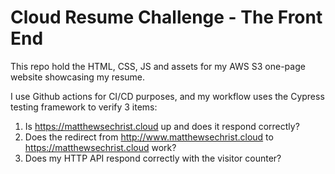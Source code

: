 # Cloud Resume Challenge - The Front End
This repo hold the HTML, CSS, JS and assets for my AWS S3 one-page website showcasing my resume.

I use Github actions for CI/CD purposes, and my workflow uses the Cypress testing framework to verify 3 items:
 1. Is https://matthewsechrist.cloud up and does it respond correctly?
 2. Does the redirect from http://www.matthewsechrist.cloud to https://matthewsechrist.cloud work?
 3. Does my HTTP API respond correctly with the visitor counter?  
